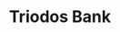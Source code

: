---
title: Triodos Bank
countries:
  - gb
featured: false
description: >-
  Modern financial and banking services for savers, investors, and organisations
  who want to change the world for the better. Current accounts, personal
  savings, ISAs, business lending, and all sorts of other options for
  individuals, businesses, and charities.
action_url: 'https://www.triodos.co.uk/'
categories:
  - d8a27ec4-c533-4a8d-a8fe-c217f073c790
twitter: null
instagram: null
image: null
tags:
  - save
  - choose
  - invest
  - divest
  - funding
blueprint: action

---